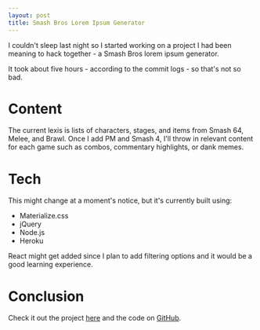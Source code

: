 ```yaml
---
layout: post
title: Smash Bros Lorem Ipsum Generator
---
```



I couldn't sleep last night so I started working on a project I had been meaning to hack together - a Smash Bros lorem ipsum generator.

It took about five hours - according to the commit logs - so that's not so bad. 


# Content
The current lexis is lists of characters, stages, and items from Smash 64, Melee, and Brawl. Once I add PM and Smash 4, I'll throw in relevant content for each game such as combos, commentary highlights, or dank memes.

# Tech
This might change at a moment's notice, but it's currently built using:

* Materialize.css
* jQuery
* Node.js
* Heroku

React might get added since I plan to add filtering options and it would be a good learning experience.


# Conclusion

Check it out the project [here](https://smashipsum.herokuapp.com) and the code on [GitHub](https://github.com/novacourtois/smashipsum).
